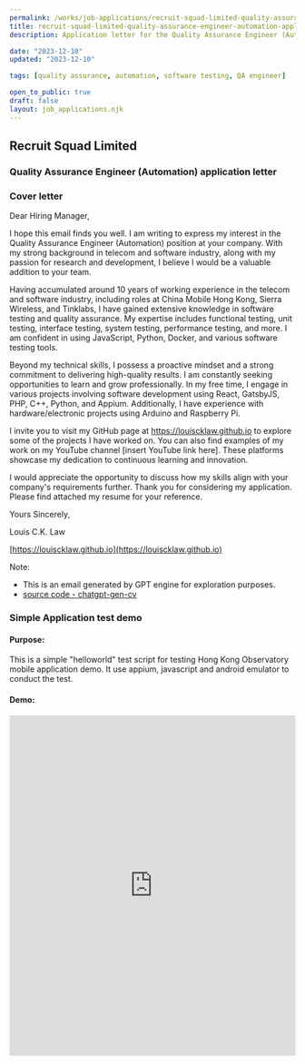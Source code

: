 ```yaml
---
permalink: /works/job-applications/recruit-squad-limited-quality-assurance-engineer-automation/index.html
title: recruit-squad-limited-quality-assurance-engineer-automation-application-page
description: Application letter for the Quality Assurance Engineer (Automation) position at Recruit Squad Limited.

date: "2023-12-10"
updated: "2023-12-10"

tags: [quality assurance, automation, software testing, QA engineer]

open_to_public: true
draft: false
layout: job_applications.njk
---
```


<!-- http://localhost:8080/works/job-applications/recruit-squad-limited-quality-assurance-engineer-automation/index.html -->

<div class="letter-header">
  <h2>Recruit Squad Limited</h2>
  <h3>Quality Assurance Engineer (Automation) application letter</h3>
</div>

### Cover letter

<div class="letter-container">
Dear Hiring Manager,

<div class="spacer"></div>

I hope this email finds you well. I am writing to express my interest in the Quality Assurance Engineer (Automation) position at your company. With my strong background in telecom and software industry, along with my passion for research and development, I believe I would be a valuable addition to your team.

Having accumulated around 10 years of working experience in the telecom and software industry, including roles at China Mobile Hong Kong, Sierra Wireless, and Tinklabs, I have gained extensive knowledge in software testing and quality assurance. My expertise includes functional testing, unit testing, interface testing, system testing, performance testing, and more. I am confident in using JavaScript, Python, Docker, and various software testing tools.

Beyond my technical skills, I possess a proactive mindset and a strong commitment to delivering high-quality results. I am constantly seeking opportunities to learn and grow professionally. In my free time, I engage in various projects involving software development using React, GatsbyJS, PHP, C++, Python, and Appium. Additionally, I have experience with hardware/electronic projects using Arduino and Raspberry Pi.

I invite you to visit my GitHub page at https://louiscklaw.github.io to explore some of the projects I have worked on. You can also find examples of my work on my YouTube channel [insert YouTube link here]. These platforms showcase my dedication to continuous learning and innovation.

I would appreciate the opportunity to discuss how my skills align with your company's requirements further. Thank you for considering my application. Please find attached my resume for your reference.

<div class="spacer"></div>

Yours Sincerely,

Louis C.K. Law

[https://louiscklaw.github.io](https://louiscklaw.github.io)

<div class="spacer"></div>

Note:
- This is an email generated by GPT engine for exploration purposes.
- [source code - chatgpt-gen-cv](https://github.com/louiscklaw/ai-playlist/tree/master/teamprompt-tryout/chatgpt-gen-cv)
</div>

### Simple Application test demo

#### Purpose:

This is a simple "helloworld" test script for testing Hong Kong Observatory mobile application demo. It use appium, javascript and android emulator to conduct the test.

#### Demo:

<iframe 
  class="shadow"
  width="100%" 
  height="600px" 
  src="https://www.youtube.com/embed/2fMBSod31ao" 
  title="YouTube video player" 
  frameborder="0" 
  allow="accelerometer; autoplay; clipboard-write; encrypted-media; gyroscope; picture-in-picture; web-share" 
  allowfullscreen>
</iframe>
